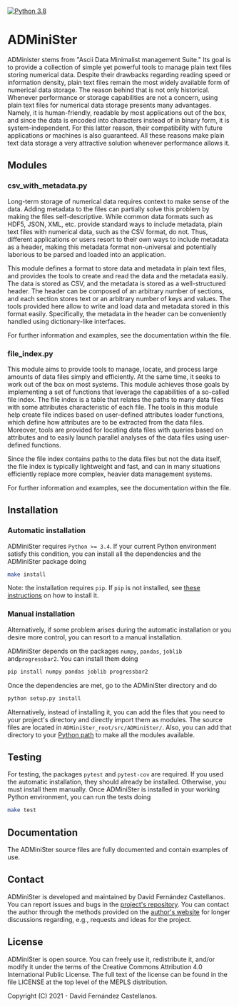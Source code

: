 [![Python 3.8](https://github.com/kastellane/ADMiniSter/actions/workflows/CI.yml/badge.svg)](https://github.com/kastellane/ADMiniSter/actions/workflows/CI.yml)

# ADMiniSter

ADMinister stems from "Ascii Data Minimalist management Suite." Its goal is to provide
a collection of simple yet powerful tools to manage plain text files storing numerical data.
Despite their drawbacks regarding reading speed or information density, plain text files remain 
the most widely available form of numerical data storage. The reason behind that is not only 
historical. Whenever performance or storage capabilities are not a concern, 
using plain text files for numerical data storage presents many advantages. Namely,
it is human-friendly, readable by most applications out of the box, and since the data is encoded 
into characters instead of in binary form, it is system-independent. For this latter 
reason, their compatibility with future applications or machines is also guaranteed. 
All these reasons make plain text data storage a very attractive solution whenever performance allows it. 



## Modules

### csv_with_metadata.py

Long-term storage of numerical data requires context to make sense of the data. 
Adding metadata to the files can partially solve this problem by making the 
files self-descriptive. While common data formats such as HDF5, JSON, XML, etc. 
provide standard ways to include metadata, plain text files with numerical data, 
such as the CSV format, do not. Thus, different applications
or users resort to their own ways to include metadata as a header, making this
metadata format non-universal and potentially laborious to be parsed and loaded 
into an application.

This module defines a format to store data and metadata in plain text files, and
provides the tools to create and read the data and the metadata easily.
The data is stored as CSV, and the metadata is 
stored as a well-structured header. The header can be composed of an arbitrary number 
of sections, and each section stores text or an arbitrary number of keys and values.
The tools provided here allow to write and load data and metadata stored in this
format easily. Specifically, the metadata in the header can be conveniently handled
using dictionary-like interfaces.

For further information and examples, see the documentation within the file.

### file_index.py

This module aims to provide tools to manage, locate, and process
large amounts of data files simply and efficiently. At the same time,
it seeks to work out of the box on most systems. This module achieves those goals 
by implementing a set of functions that leverage the capabilities of a so-called file index.
The file index is a table that relates the paths to many data files with some attributes 
characteristic of each file. The tools in this module help create file indices 
based on user-defined attributes loader functions, which define how attributes are to be extracted
 from the data files. Moreover, tools are provided for locating data files with queries based on 
attributes and to easily launch parallel analyses of the data files using user-defined
functions.

Since the file index contains paths to the data files but not the data itself, the file index is 
typically lightweight and fast, and can in many situations efficiently replace more
complex, heavier data management systems.


For further information and examples, see the documentation within the file.


## Installation

### Automatic installation
ADMiniSter requires `Python >= 3.4`. If your current Python environment satisfy this
condition, you can install all the dependencies and the ADMiniSter package doing

```sh
make install
```

Note: the installation requires `pip`. If `pip` is not installed, see [these 
instructions](https://pip.pypa.io/en/stable/installation/) on how to install it.

### Manual installation
Alternatively, if some problem arises during the automatic installation or you desire
more control, you can resort to a manual installation.

ADMiniSter depends on the packages `numpy`, `pandas`, `joblib` and`progressbar2`. 
You can install them doing

```sh
pip install numpy pandas joblib progressbar2
```

Once the dependencies are met, go to the ADMiniSter directory and do

```sh
python setup.py install
```

Alternatively, instead of installing it, you can add the files that you need to your project's
directory and directly import them as modules. The source files are located in 
`ADMiniSter_root/src/ADMiniSter/`. Also, you can add that
directory to your [Python path](https://docs.python.org/3/using/cmdline.html#envvar-PYTHONPATH)
to make all the modules available.


## Testing

For testing, the packages `pytest` and `pytest-cov` are required. If you used the
automatic installation, they should already be installed. Otherwise, you must
install them manually. Once ADMiniSter is installed in your working Python environment,
you can run the tests doing

```sh
make test
```

## Documentation
The ADMiniSter source files are fully documented and contain examples of use.

## Contact
ADMiniSter is developed and maintained by David Fernández Castellanos. You can report issues and bugs 
in the [project's repository](https://github.com/kastellane/ADMiniSter). You can contact the author 
through the methods provided on the [author's website] for longer discussions regarding, e.g., 
requests and ideas for the project.


## License
ADMiniSter is open source. You can freely use it, redistribute it, and/or modify it
under the terms of the Creative Commons Attribution 4.0 International Public 
License. The full text of the license can be found in the file LICENSE at the 
top level of the MEPLS distribution.
 
Copyright (C) 2021  - David Fernández Castellanos.


   [author's website]: <https://www.davidfcastellanos.com/contact>
   
